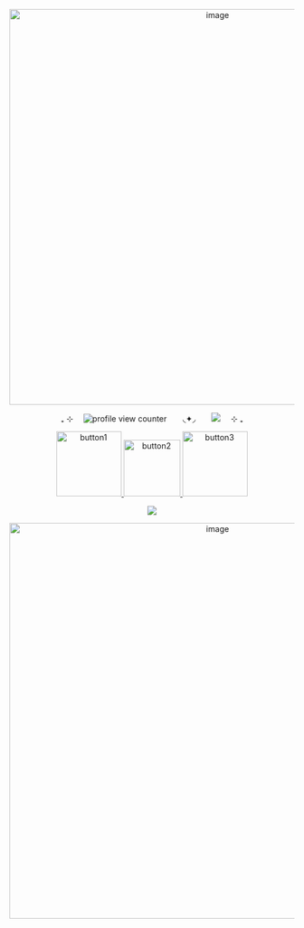 <p align="center">
<img width="720" height="700" alt="image" src="https://github.com/user-attachments/assets/dab1ca47-8614-4c4f-a6e3-9421358da24c" />
</p>

 <p align="center">
  ₊ ⊹ ⠀ <img src="https://komarev.com/ghpvc/?username=luuvbite&color=ff6aab&label=stargazers" alt="profile view counter"> ⠀⠀ ◟✦◞ ⠀⠀ <img src="https://img.shields.io/badge/sweet_like-cinnamon-ff6aab" /> ⠀ ⊹ ₊
</p>


<p align="center">
  <a href="https://luuvbite.straw.page/">
    <img src="https://github.com/user-attachments/assets/ae467a60-192f-4242-a89b-6c568ef7e85b" alt="button1" width="115" style="display:inline-block;">
  </a>
  <a href="https://rentry.co/luuvbite">
    <img src="https://github.com/user-attachments/assets/d08e2c00-f645-4882-8890-7b3b0e9fbb5a" alt="button2" width="100" style="display:inline-block;">
  </a>
  <a href="https://luuvbite.atabook.org/">
    <img src="https://github.com/user-attachments/assets/74cf52da-221d-47e2-abac-0b252c649c06" alt="button3" width="115" style="display:inline-block;">
  </a>
</p>


 <p align="center">
<img src="https://img.shields.io/badge/-alone_in_my_dream_room,_i_want_to_love_you-ff6aab" />
</p>


<p align="center">
<img width="720" height="700" alt="image" src="https://github.com/user-attachments/assets/cbb55460-206c-47bb-8dac-f6905baff80a" />
</p>
